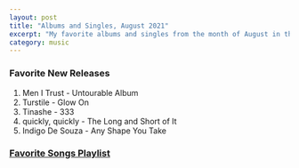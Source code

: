 ```yaml
---
layout: post
title: "Albums and Singles, August 2021"
excerpt: "My favorite albums and singles from the month of August in the 2021st year. "
category: music
---
```


### Favorite New Releases

1. Men I Trust - Untourable Album
2. Turstile - Glow On
3. Tinashe - 333
4. quickly, quickly - The Long and Short of It
5. Indigo De Souza - Any Shape You Take

### <a href="https://open.spotify.com/playlist/4Kd4l8OYUGQwN06CDJnwQa" target="_blank" rel="noopener">Favorite Songs Playlist</a>
